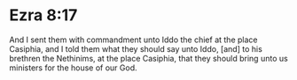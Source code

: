 # Ezra 8:17

And I sent them with commandment unto Iddo the chief at the place Casiphia, and I told them what they should say unto Iddo, [and] to his brethren the Nethinims, at the place Casiphia, that they should bring unto us ministers for the house of our God.